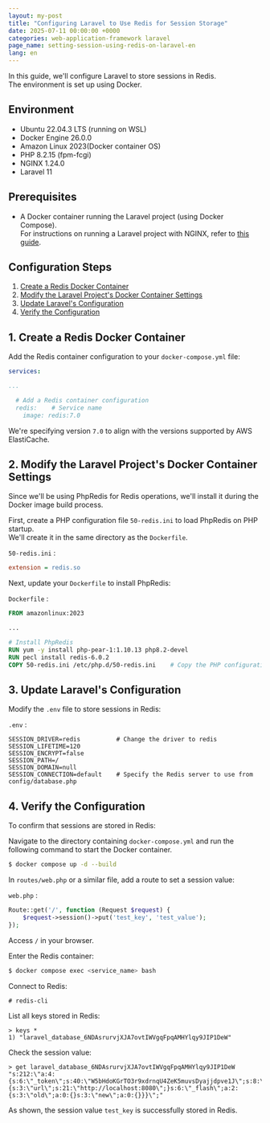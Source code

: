 ```yaml
---
layout: my-post
title: "Configuring Laravel to Use Redis for Session Storage"
date: 2025-07-11 00:00:00 +0000
categories: web-application-framework laravel
page_name: setting-session-using-redis-on-laravel-en
lang: en
---
```


In this guide, we'll configure Laravel to store sessions in Redis.  
The environment is set up using Docker.

## Environment
- Ubuntu 22.04.3 LTS (running on WSL)
- Docker Engine 26.0.0
- Amazon Linux 2023(Docker container OS)
- PHP 8.2.15 (fpm-fcgi)
- NGINX 1.24.0
- Laravel 11

## Prerequisites
- A Docker container running the Laravel project (using Docker Compose).  
For instructions on running a Laravel project with NGINX, refer to [this guide](/web-application-framework/laravel/running-laravel-project-on-nginx-en).

## Configuration Steps
1. [Create a Redis Docker Container](#1-create-a-redis-docker-container)
2. [Modify the Laravel Project's Docker Container Settings](#2-modify-the-laravel-projects-docker-container-settings)
3. [Update Laravel's Configuration](#3-update-laravels-configuration)
4. [Verify the Configuration](#4-verify-the-configuration)

## 1. Create a Redis Docker Container
Add the Redis container configuration to your `docker-compose.yml` file:

```yml
services:

...

  # Add a Redis container configuration
  redis:    # Service name
    image: redis:7.0
```

We're specifying version `7.0` to align with the versions supported by AWS ElastiCache.

## 2. Modify the Laravel Project's Docker Container Settings
Since we'll be using PhpRedis for Redis operations, we'll install it during the Docker image build process.

First, create a PHP configuration file `50-redis.ini` to load PhpRedis on PHP startup.  
We'll create it in the same directory as the `Dockerfile`.

`50-redis.ini` : 
```ini
extension = redis.so
```

Next, update your `Dockerfile` to install PhpRedis:

`Dockerfile` :
```dockerfile
FROM amazonlinux:2023

...

# Install PhpRedis
RUN yum -y install php-pear-1:1.10.13 php8.2-devel
RUN pecl install redis-6.0.2
COPY 50-redis.ini /etc/php.d/50-redis.ini    # Copy the PHP configuration file
```

## 3. Update Laravel's Configuration
Modify the `.env` file to store sessions in Redis:

`.env` :
```
SESSION_DRIVER=redis          # Change the driver to redis
SESSION_LIFETIME=120
SESSION_ENCRYPT=false
SESSION_PATH=/
SESSION_DOMAIN=null
SESSION_CONNECTION=default    # Specify the Redis server to use from config/database.php
```

## 4. Verify the Configuration
To confirm that sessions are stored in Redis:

Navigate to the directory containing `docker-compose.yml` and run the following command to start the Docker container.

```bash
$ docker compose up -d --build
```

In `routes/web.php` or a similar file, add a route to set a session value:

`web.php` : 
```php
Route::get('/', function (Request $request) {
    $request->session()->put('test_key', 'test_value');
});
```

Access `/` in your browser.

Enter the Redis container:

```bash
$ docker compose exec <service_name> bash
```

Connect to Redis:

```
# redis-cli
```

List all keys stored in Redis:

```
> keys *
1) "laravel_database_6NDAsrurvjXJA7ovtIWVgqFpqAMHYlqy9JIP1DeW"
```

Check the session value:

```
> get laravel_database_6NDAsrurvjXJA7ovtIWVgqFpqAMHYlqy9JIP1DeW
"s:212:\"a:4:{s:6:\"_token\";s:40:\"W5bHdoKGrTO3r9xdrnqU4ZeK5muvsDyajjdpve1J\";s:8:\"test_key\";s:10:\"test_value\";s:9:\"_previous\";a:1:{s:3:\"url\";s:21:\"http://localhost:8080\";}s:6:\"_flash\";a:2:{s:3:\"old\";a:0:{}s:3:\"new\";a:0:{}}}\";"
```

As shown, the session value `test_key` is successfully stored in Redis.